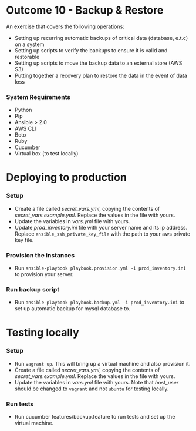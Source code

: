 # Outcome 10 - Backup & Restore

An exercise that covers the following operations:
  - Setting up recurring automatic backups of critical data (database, e.t.c) on a system
  - Setting up scripts to verify the backups to ensure it is valid and restorable
  - Setting up scripts to move the backup data to an external store (AWS S3)
  - Putting together a recovery plan to restore the data in the event of data loss

### System Requirements
* Python
* Pip
* Ansible > 2.0
* AWS CLI
* Boto
* Ruby
* Cucumber
* Virtual box (to test locally)

# Deploying to production

### Setup
* Create a file called _secret_vars.yml_, copying the contents of _secret_vars.example.yml_. Replace the values in the file with yours.
* Update the variables in _vars.yml_ file with yours.
* Update _prod_inventory.ini_ file with your server name and its ip address. Replace `ansible_ssh_private_key_file` with the path to your aws private key file.

### Provision the instances
* Run `ansible-playbook playbook.provision.yml -i prod_inventory.ini` to provision your server.

### Run backup script
* Run `ansible-playbook playbook.backup.yml -i prod_inventory.ini` to set up automatic backup for mysql database to.

# Testing locally

### Setup
* Run `vagrant up`. This will bring up a virtual machine and also provision it.
* Create a file called _secret_vars.yml_, copying the contents of _secret_vars.example.yml_. Replace the values in the file with yours.
* Update the variables in _vars.yml_ file with yours. Note that _host_user_ should be changed to `vagrant` and not `ubuntu` for testing locally.

### Run tests
* Run cucumber features/backup.feature to run tests and set up the virtual machine.
